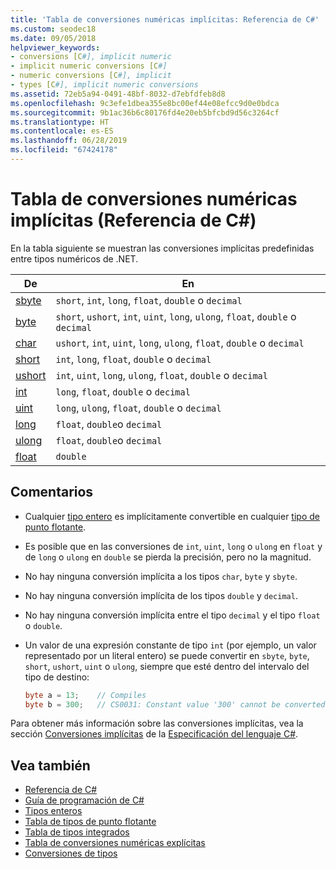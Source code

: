 ```yaml
---
title: 'Tabla de conversiones numéricas implícitas: Referencia de C#'
ms.custom: seodec18
ms.date: 09/05/2018
helpviewer_keywords:
- conversions [C#], implicit numeric
- implicit numeric conversions [C#]
- numeric conversions [C#], implicit
- types [C#], implicit numeric conversions
ms.assetid: 72eb5a94-0491-48bf-8032-d7ebfdfeb8d8
ms.openlocfilehash: 9c3efe1dbea355e8bc00ef44e08efcc9d0e0bdca
ms.sourcegitcommit: 9b1ac36b6c80176fd4e20eb5bfcbd9d56c3264cf
ms.translationtype: HT
ms.contentlocale: es-ES
ms.lasthandoff: 06/28/2019
ms.locfileid: "67424178"
---
```

# <a name="implicit-numeric-conversions-table-c-reference"></a>Tabla de conversiones numéricas implícitas (Referencia de C#)

En la tabla siguiente se muestran las conversiones implícitas predefinidas entre tipos numéricos de .NET.
  
|De|En|  
|----------|--------|  
|[sbyte](../builtin-types/integral-numeric-types.md)|`short`, `int`, `long`, `float`, `double` o `decimal`|  
|[byte](../builtin-types/integral-numeric-types.md)|`short`, `ushort`, `int`, `uint`, `long`, `ulong`, `float`, `double` o `decimal`|  
|[char](char.md)|`ushort`, `int`, `uint`, `long`, `ulong`, `float`, `double` o `decimal`|  
|[short](../builtin-types/integral-numeric-types.md)|`int`, `long`, `float`, `double` o `decimal`|  
|[ushort](../builtin-types/integral-numeric-types.md)|`int`, `uint`, `long`, `ulong`, `float`, `double` o `decimal`|  
|[int](../builtin-types/integral-numeric-types.md)|`long`, `float`, `double` o `decimal`|  
|[uint](../builtin-types/integral-numeric-types.md)|`long`, `ulong`, `float`, `double` o `decimal`|  
|[long](../builtin-types/integral-numeric-types.md)|`float`, `double`o `decimal`|  
|[ulong](../builtin-types/integral-numeric-types.md)|`float`, `double`o `decimal`|  
|[float](float.md)|`double`|  
  
## <a name="remarks"></a>Comentarios  

- Cualquier [tipo entero](../builtin-types/integral-numeric-types.md) es implícitamente convertible en cualquier [tipo de punto flotante](floating-point-types-table.md).

- Es posible que en las conversiones de `int`, `uint`, `long` o `ulong` en `float` y de `long` o `ulong` en `double` se pierda la precisión, pero no la magnitud.  
  
- No hay ninguna conversión implícita a los tipos `char`, `byte` y `sbyte`.  

- No hay ninguna conversión implícita de los tipos `double` y `decimal`.
  
- No hay ninguna conversión implícita entre el tipo `decimal` y el tipo `float` o `double`.  
  
- Un valor de una expresión constante de tipo `int` (por ejemplo, un valor representado por un literal entero) se puede convertir en `sbyte`, `byte`, `short`, `ushort`, `uint` o `ulong`, siempre que esté dentro del intervalo del tipo de destino:

  ```csharp
  byte a = 13;    // Compiles
  byte b = 300;   // CS0031: Constant value '300' cannot be converted to a 'byte'
  ```

Para obtener más información sobre las conversiones implícitas, vea la sección [Conversiones implícitas](~/_csharplang/spec/conversions.md#implicit-conversions) de la [Especificación del lenguaje C#](../language-specification/index.md).
  
## <a name="see-also"></a>Vea también

- [Referencia de C#](../index.md)
- [Guía de programación de C#](../../programming-guide/index.md)
- [Tipos enteros](../builtin-types/integral-numeric-types.md)
- [Tabla de tipos de punto flotante](floating-point-types-table.md)
- [Tabla de tipos integrados](built-in-types-table.md)
- [Tabla de conversiones numéricas explícitas](explicit-numeric-conversions-table.md)
- [Conversiones de tipos](../../programming-guide/types/casting-and-type-conversions.md)
